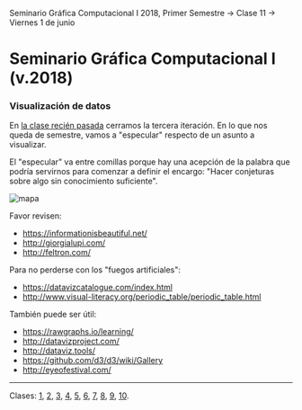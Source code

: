Seminario Gráfica Computacional I 2018, Primer Semestre → Clase 11 → Viernes 1 de junio

# Seminario Gráfica Computacional I (v.2018)

### Visualización de datos

En [la clase recién pasada](https://github.com/profesorfaco/dgp502_10/) cerramos la tercera iteración. En lo que nos queda de semestre, vamos a "especular" respecto de un asunto a visualizar.

El "especular" va entre comillas porque hay una acepción de la palabra que podría servirnos para comenzar a definir el encargo: "Hacer conjeturas sobre algo sin conocimiento suficiente".

![mapa](https://cdn-images-1.medium.com/max/2000/1*3QWmqtaUPYW_hdNgQCf44g.png)

Favor revisen:

- https://informationisbeautiful.net/
- http://giorgialupi.com/
- http://feltron.com/

Para no perderse con los "fuegos artificiales": 

- https://datavizcatalogue.com/index.html
- http://www.visual-literacy.org/periodic_table/periodic_table.html

También puede ser útil: 

- https://rawgraphs.io/learning/
- http://datavizproject.com/
- http://dataviz.tools/
- https://github.com/d3/d3/wiki/Gallery
- http://eyeofestival.com/

- - - - 

Clases: [1](https://github.com/profesorfaco/dgp502_1/), [2](https://github.com/profesorfaco/dgp502_2/), [3](https://github.com/profesorfaco/dgp502_3/), [4](https://github.com/profesorfaco/dgp502_4/), [5](https://github.com/profesorfaco/dgp502_5/), [6](https://github.com/profesorfaco/dgp502_6/), [7](https://github.com/profesorfaco/dgp502_7/), [8](https://github.com/profesorfaco/dgp502_8/), [9](https://github.com/profesorfaco/dgp502_9/), [10](https://github.com/profesorfaco/dgp502_10/).
